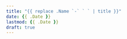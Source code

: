 ```yaml
---
title: "{{ replace .Name `-` ` ` | title }}"
date: {{ .Date }}
lastmod: {{ .Date }}
draft: true
---
```


